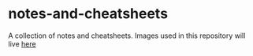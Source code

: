 # notes-and-cheatsheets
A collection of notes and cheatsheets.
Images used in this repository will live [here](www.google.com)

